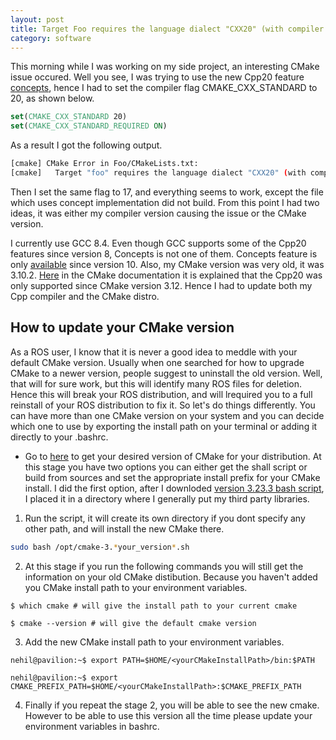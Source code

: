 ```yaml
---
layout: post
title: Target Foo requires the language dialect "CXX20" (with compiler extensions), but CMake does not know the compile flags to use to enable it
category: software
---
```


This morning while I was working on my side project, an interesting CMake issue occured. Well you see, I was trying to use the new Cpp20 feature [concepts](https://en.cppreference.com/w/cpp/language/constraints), hence I had to set the compiler flag CMAKE_CXX_STANDARD to 20, as shown below.

```cmake
set(CMAKE_CXX_STANDARD 20)
set(CMAKE_CXX_STANDARD_REQUIRED ON)
```
As a result I got the following output.

```bash
[cmake] CMake Error in Foo/CMakeLists.txt:
[cmake]   Target "foo" requires the language dialect "CXX20" (with compiler extensions), but CMake does not know the compile flags to use to enable it.
```
Then I set the same flag to 17, and everything seems to work, except the file which uses concept implementation did not build. From this point I had two ideas, it was either my compiler version causing the issue or the CMake version.

I currently use GCC 8.4. Even though GCC supports some of the Cpp20 features since version 8, Concepts is not one of them. Concepts feature is only [available](https://gcc.gnu.org/gcc-10/changes.html#cxx) since version 10. Also, my CMake version was very old, it was 3.10.2. [Here](https://cmake.org/cmake/help/latest/prop_tgt/CXX_STANDARD.html) in the CMake documentation it is explained that the Cpp20 was only supported since CMake version 3.12. Hence I had to update both my Cpp compiler and the CMake distro.

## How to update your CMake version

As a ROS user, I know that it is never a good idea to meddle with your default CMake version. Usually when one searched for how to upgrade CMake to a newer version, people suggest to uninstall the old version. Well, that will for sure work, but this will identify many ROS files for deletion. Hence this will break your ROS distribution, and will lrequired you to a full reinstall of your ROS distribution to fix it. So let's do things differently. You can have more than one CMake version on your system and you can decide which one to use by exporting the install path on your terminal or adding it directly to your .bashrc. 

* Go to [here](https://cmake.org/download/) to get your desired version of CMake for your distribution. At this stage you have two options you can either get the shall script or build from sources and set the appropriate install prefix for your CMake install. I did the first option, after I downloded [version 3.23.3 bash script](https://github.com/Kitware/CMake/releases/download/v3.24.1/cmake-3.24.1-linux-x86_64.sh), I placed it in a directory where I generally put my third party libraries. 

1. Run the script, it will create its own directory if you dont specify any other path, and will install the new CMake there.
```bash
sudo bash /opt/cmake-3.*your_version*.sh
``` 

2. At this stage if you run the following commands you will still get the information on your old CMake distibution. Because you haven't added you CMake install path to your environment variables.

```terminal
$ which cmake # will give the install path to your current cmake

$ cmake --version # will give the default cmake version
```

3. Add the new CMake install path to your environment variables.
```console
nehil@pavilion:~$ export PATH=$HOME/<yourCMakeInstallPath>/bin:$PATH

nehil@pavilion:~$ export CMAKE_PREFIX_PATH=$HOME/<yourCMakeInstallPath>:$CMAKE_PREFIX_PATH
```
4. Finally if you repeat the stage 2, you will be able to see the new cmake. However to be able to use this version all the time please update your environment variables in bashrc.
